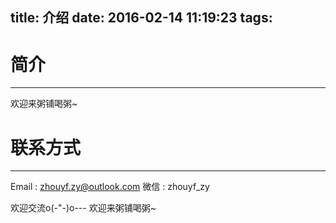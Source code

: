 title: 介绍
date: 2016-02-14 11:19:23
tags:
---

# 简介
---
欢迎来粥铺喝粥~

# 联系方式
---
Email   : zhouyf.zy@outlook.com
微信    : zhouyf_zy

欢迎交流o(-"-)o---
欢迎来粥铺喝粥~
